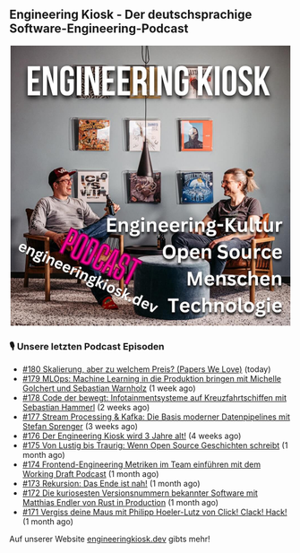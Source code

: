 ## Engineering Kiosk - Der deutschsprachige Software-Engineering-Podcast

<p align="center">
  <img width="500" height="500" src="https://github.com/EngineeringKiosk/.github/blob/main/images/podcast_square.jpg" alt="Engineering Kiosk Podcast" title="Engineering Kiosk Podcast">
</p>

### 🎙️ Unsere letzten Podcast Episoden


- [#180 Skalierung, aber zu welchem Preis? (Papers We Love)](https://engineeringkiosk.dev) (today)
- [#179 MLOps: Machine Learning in die Produktion bringen mit Michelle Golchert und Sebastian Warnholz](https://engineeringkiosk.dev) (1 week ago)
- [#178 Code der bewegt: Infotainmentsysteme auf Kreuzfahrtschiffen mit Sebastian Hammerl](https://engineeringkiosk.dev) (2 weeks ago)
- [#177 Stream Processing &amp; Kafka: Die Basis moderner Datenpipelines mit Stefan Sprenger](https://engineeringkiosk.dev) (3 weeks ago)
- [#176 Der Engineering Kiosk wird 3 Jahre alt!](https://engineeringkiosk.dev) (4 weeks ago)
- [#175 Von Lustig bis Traurig: Wenn Open Source Geschichten schreibt](https://engineeringkiosk.dev) (1 month ago)
- [#174 Frontend-Engineering Metriken im Team einführen mit dem Working Draft Podcast](https://engineeringkiosk.dev) (1 month ago)
- [#173 Rekursion: Das Ende ist nah!](https://engineeringkiosk.dev) (1 month ago)
- [#172 Die kuriosesten Versionsnummern bekannter Software mit Matthias Endler von Rust in Production](https://engineeringkiosk.dev) (1 month ago)
- [#171 Vergiss deine Maus mit Philipp Hoeler-Lutz von Click! Clack! Hack!](https://engineeringkiosk.dev) (1 month ago)

Auf unserer Website [engineeringkiosk.dev](https://engineeringkiosk.dev/) gibts mehr!
